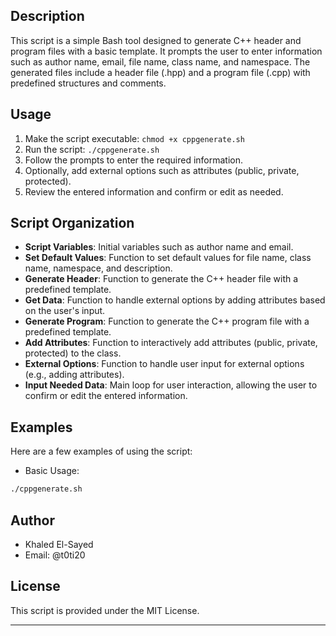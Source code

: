 ## Description

This script is a simple Bash tool designed to generate C++ header and program files with a basic template. It prompts the user to enter information such as author name, email, file name, class name, and namespace. The generated files include a header file (.hpp) and a program file (.cpp) with predefined structures and comments.

## Usage

1. Make the script executable: `chmod +x cppgenerate.sh`
2. Run the script: `./cppgenerate.sh`
3. Follow the prompts to enter the required information.
4. Optionally, add external options such as attributes (public, private, protected).
5. Review the entered information and confirm or edit as needed.

## Script Organization

- **Script Variables**: Initial variables such as author name and email.
- **Set Default Values**: Function to set default values for file name, class name, namespace, and description.
- **Generate Header**: Function to generate the C++ header file with a predefined template.
- **Get Data**: Function to handle external options by adding attributes based on the user's input.
- **Generate Program**: Function to generate the C++ program file with a predefined template.
- **Add Attributes**: Function to interactively add attributes (public, private, protected) to the class.
- **External Options**: Function to handle user input for external options (e.g., adding attributes).
- **Input Needed Data**: Main loop for user interaction, allowing the user to confirm or edit the entered information.

## Examples

Here are a few examples of using the script:

- Basic Usage:
```bash
./cppgenerate.sh
```
## Author

- Khaled El-Sayed
- Email: @t0ti20

## License

This script is provided under the MIT License.

---